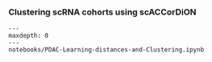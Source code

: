 
### Clustering scRNA cohorts using scACCorDiON

```{toctree}
---
maxdepth: 0
---
notebooks/PDAC-Learning-distances-and-Clustering.ipynb
```
